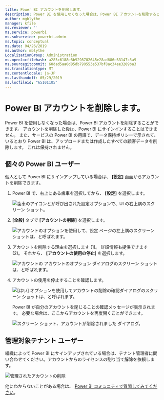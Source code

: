 ```yaml
---
title: Power BI アカウントを削除します。
description: Power BI を使用しなくなった場合は、Power BI アカウントを削除することができます。
author: mgblythe
manager: kfile
ms.reviewer: ''
ms.service: powerbi
ms.subservice: powerbi-admin
ms.topic: conceptual
ms.date: 04/26/2019
ms.author: mblythe
LocalizationGroup: Administration
ms.openlocfilehash: a285c6188e8b9298702645e28ad686e33147c3a9
ms.sourcegitcommit: 60dad5aa0d85db790553e537bf8ac34ee3289ba3
ms.translationtype: MT
ms.contentlocale: ja-JP
ms.lasthandoff: 05/29/2019
ms.locfileid: "65101105"
---
```

# <a name="close-your-power-bi-account"></a>Power BI アカウントを削除します。

Power BI を使用しなくなった場合は、Power BI アカウントを削除することができます。  アカウントを削除した後は、Power BI にサインインすることはできません。 また、サービスの Power BI の用語で、データ保持ポリシーで示されて、いるとおり Power BI は、アップロードまたは作成したすべての顧客データを削除します。 これは保持されません。

## <a name="individual-power-bi-users"></a>個々の Power BI ユーザー

個人として Power BI にサインアップしている場合は、 **[設定]** 画面からアカウントを削除できます。

1. Power BI で、右上にある歯車を選択してから、 **[設定]** を選択します。

    ![歯車のアイコンとが呼び出された設定オプションで、UI の右上隅のスクリーン ショット。](media/service-admin-closing-your-account/close-account-settings.png)

1. **[全般]** タブで **[アカウントの削除]** を選択します。

    ![アカウントのオプションを使用して、設定 ページの左上隅のスクリーン ショットは、と呼ばれます。](media/service-admin-closing-your-account/close-account-settings-2.png)

1. アカウントを削除する理由を選択します (1)。 詳細情報も提供できます (2)。 それから、 **[アカウントの使用の停止]** を選択します。

    ![アカウントの アカウントのオプション ダイアログのスクリーン ショットは、と呼ばれます。](media/service-admin-closing-your-account/close-account-settings-3.png)

1. アカウントの使用を停止することを確認します。

    ![[はい] オプションを使用してアカウントの削除の確認ダイアログのスクリーン ショットは、と呼ばれます。](media/service-admin-closing-your-account/close-account-settings-4.png)

    Power BI が自分のアカウントを閉じることの確認メッセージが表示されます。 必要な場合は、ここからアカウントを再度開くことができます。

    ![スクリーン ショット、アカウントが削除されました ダイアログ。](media/service-admin-closing-your-account/close-account-settings-5.png)

## <a name="managed-tenant-users"></a>管理対象テナント ユーザー

組織によって Power BI にサインアップされている場合は、テナント管理者に問い合わせてください。アカウントからのライセンスの割り当て解除を依頼します。

![管理されたアカウントの削除](media/service-admin-closing-your-account/close-account-managed.png)

他にわからないことがある場合は、 [Power BI コミュニティで質問してみてください](http://community.powerbi.com/)。